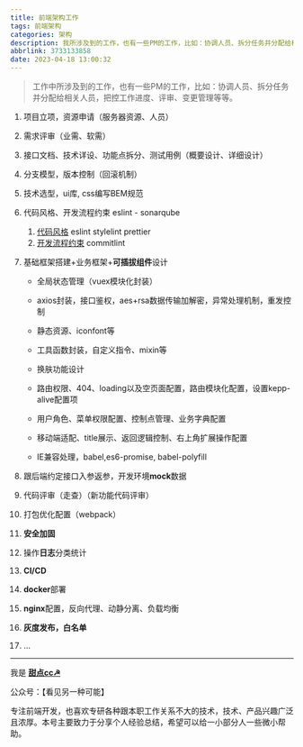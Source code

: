 ```yaml
---
title: 前端架构工作
tags: 前端架构
categories: 架构
description: 我所涉及到的工作，也有一些PM的工作，比如：协调人员、拆分任务并分配给相关人员，把控工作进度、评审、变更管理等等。
abbrlink: 3733133858
date: 2023-04-18 13:00:32
---
```

> 工作中所涉及到的工作，也有一些PM的工作，比如：协调人员、拆分任务并分配给相关人员，把控工作进度、评审、变更管理等等。

1. 项目立项，资源申请（服务器资源、人员）

2. 需求评审（业需、软需）
3. 接口文档、技术详设、功能点拆分、测试用例（概要设计、详细设计）
4. 分支模型，版本控制（回滚机制）
5. 技术选型，ui库, css编写BEM规范
6. 代码风格、开发流程约束 eslint - sonarqube
   1. [代码风格](https://www.yuque.com/allblue-byynd/izub4k/obh3ns) eslint stylelint prettier
   2. [开发流程约束](https://www.yuque.com/allblue-byynd/izub4k/zmxgt9) commitlint
7. 基础框架搭建+业务框架+**可插拔组件**设计
   - 全局状态管理（vuex模块化封装）

   -  axios封装，接口鉴权，aes+rsa数据传输加解密，异常处理机制，重发控制
   - 静态资源、iconfont等
   - 工具函数封装，自定义指令、mixin等
   - 换肤功能设计
   - 路由权限、404、loading以及空页面配置，路由模块化配置，设置kepp-alive配置项
   - 用户角色、菜单权限配置、控制点管理、业务字典配置
   - 移动端适配、title展示、返回逻辑控制、右上角扩展操作配置
   - IE兼容处理，babel,es6-promise, babel-polyfill
8. 跟后端约定接口入参返参，开发环境**mock**数据
9. 代码评审（走查）（新功能代码评审）
10. 打包优化配置（webpack）
11. **安全加固**
12. 操作**日志**分类统计
13. **CI/CD**
14. **docker**部署
15. **nginx**配置，反向代理、动静分离、负载均衡
16. **灰度发布，白名单**
17. ...
---

我是 [**甜点cc☭**](https://blog.i-xiao.space/)

公众号：【看见另一种可能】

专注前端开发，也喜欢专研各种跟本职工作关系不大的技术，技术、产品兴趣广泛且浓厚。本号主要致力于分享个人经验总结，希望可以给一小部分人一些微小帮助。
